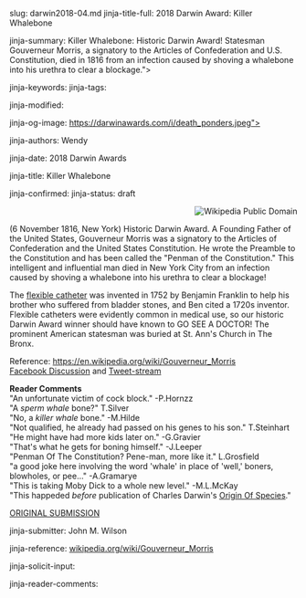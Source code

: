 slug: darwin2018-04.md
jinja-title-full: 2018 Darwin Award: Killer Whalebone

jinja-summary: Killer Whalebone: Historic Darwin Award! Statesman Gouverneur Morris, a signatory to the Articles of Confederation and U.S. Constitution, died in 1816 from an infection caused by shoving a whalebone into his urethra to clear a blockage.">

jinja-keywords:
jinja-tags:

jinja-modified:

jinja-og-image: https://darwinawards.com/i/death_ponders.jpeg">

jinja-authors: Wendy

jinja-date: 2018 Darwin Awards


jinja-title: Killer Whalebone


jinja-confirmed:
jinja-status: draft

<IMG src="/i/Gouverneur_Morris.jpg" style="float:right" alt="Wikipedia
Public Domain"><BR>

(6 November 1816, New York) Historic Darwin Award. A Founding Father of the United States, Gouverneur Morris was a signatory to the Articles of Confederation and the United States Constitution. He wrote the Preamble to the Constitution and has been called the "Penman of the Constitution." This intelligent and influential man died in New York City from an infection caused by shoving a whalebone into his urethra to clear a blockage!

The <A href="https://en.wikipedia.org/wiki/Catheter">flexible catheter</A>
was invented in 1752 by Benjamin Franklin to help his brother who
suffered from bladder stones, and Ben cited a 1720s inventor. Flexible
catheters were evidently common in medical use, so our historic Darwin
Award winner should have known to GO SEE A DOCTOR! The prominent American
statesman was buried at St. Ann's Church in The Bronx.

Reference: https://en.wikipedia.org/wiki/Gouverneur_Morris<BR>
<A href=http://bit.ly/KillerWhaleBone>Facebook Discussion</A>
and <A href=https://twitter.com/DarwinAwards/status/966402126426521600>Tweet-stream</A>

<B>Reader Comments</B><BR>
"An unfortunate victim of cock block." -P.Hornzz<BR>
"A <I>sperm whale</I> bone?" T.Silver<BR>
"No, a <I>killer whale</I> bone." -M.Hilde<BR>
"Not qualified, he already had passed on his genes to his son." T.Steinhart<BR>
"He might have had more kids later on." -G.Gravier<BR>
"That's what he gets for boning himself." -J.Leeper<BR>
"Penman Of The Constitution? Pene-man, more like it." L.Grosfield<BR>
"a good joke here involving the word 'whale' in place of 'well,' boners, blowholes, or pee..." -A.Gramarye<BR>
"This is taking Moby Dick to a whole new level." -M.L.McKay<BR>
"This happeded <I>before</I> publication of Charles Darwin's <U>Origin Of Species</U>." <BR>

<A href="http://darwinawards.com/slush/201710/pending20171019-060050.html">ORIGINAL SUBMISSION</A>

jinja-submitter: John M. Wilson

jinja-reference: <A href="https://en.wikipedia.org/wiki/Gouverneur_Morris">wikipedia.org/wiki/Gouverneur_Morris</A>

jinja-solicit-input:

jinja-reader-comments:



<!--#include file=nav_2018.html -->


